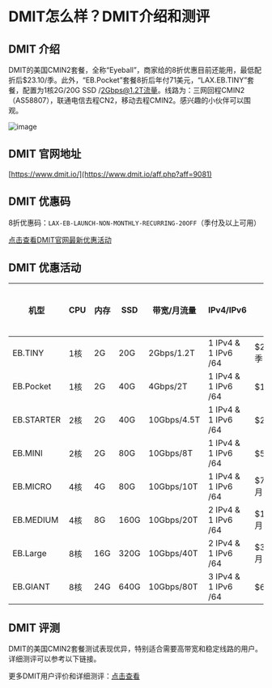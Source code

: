 # DMIT怎么样？DMIT介绍和测评

## DMIT 介绍
DMIT的美国CMIN2套餐，全称“Eyeball”，商家给的8折优惠目前还能用，最低配折后$23.10/季。此外，“EB.Pocket”套餐8折后年付71美元，“LAX.EB.TINY”套餐，配置为1核2G/20G SSD /2Gbps@1.2T流量。线路为：三网回程CMIN2（AS58807），联通电信去程CN2，移动去程CMIN2。感兴趣的小伙伴可以围观。

![image](https://github.com/zqing115/DMIT/assets/169742390/afd227be-9c43-4998-92c5-a4c130c1f555)

## DMIT 官网地址
[https://www.dmit.io/](https://www.dmit.io/aff.php?aff=9081)

## DMIT 优惠码
8折优惠码：`LAX-EB-LAUNCH-NON-MONTHLY-RECURRING-20OFF`（季付及以上可用）  

[点击查看DMIT官网最新优惠活动](https://www.dmit.io/aff.php?aff=9081)

## DMIT 优惠活动
| 机型       | CPU  | 内存 | SSD  | 带宽/月流量    | IPv4/IPv6          | 价格         | 购买链接                                                                                  |
|------------|------|------|------|----------------|--------------------|--------------|-----------------------------------------------------------------------------------------|
| EB.TINY    | 1核  | 2G   | 20G  | 2Gbps/1.2T     | 1 IPv4 & 1 IPv6 /64 | $28.88/季    | [链接](https://www.dmit.io/aff.php?aff=9081&pid=189)                                    |
| EB.Pocket  | 1核  | 2G   | 40G  | 4Gbps/2T       | 1 IPv4 & 1 IPv6 /64 | $14.9/月     | [链接](https://www.dmit.io/aff.php?aff=9081&pid=190)                                    |
| EB.STARTER | 2核  | 2G   | 40G  | 10Gbps/4.5T    | 1 IPv4 & 1 IPv6 /64 | $29.9/月     | [链接](https://www.dmit.io/aff.php?aff=9081&pid=191)                                    |
| EB.MINI    | 2核  | 2G   | 80G  | 10Gbps/8T      | 1 IPv4 & 1 IPv6 /64 | $58.8/月     | [链接](https://www.dmit.io/aff.php?aff=9081&pid=192)                                    |
| EB.MICRO   | 4核  | 4G   | 80G  | 10Gbps/10T     | 1 IPv4 & 1 IPv6 /64 | $74.99/月    | [链接](https://www.dmit.io/aff.php?aff=9081&pid=193)                                    |
| EB.MEDIUM  | 4核  | 8G   | 160G | 10Gbps/20T     | 2 IPv4 & 1 IPv6 /64 | $168.88/月   | [链接](https://www.dmit.io/aff.php?aff=9081&pid=194)                                    |
| EB.Large   | 8核  | 16G  | 320G | 10Gbps/40T     | 2 IPv4 & 1 IPv6 /64 | $338.88/月   | [链接](https://www.dmit.io/aff.php?aff=9081&pid=195)                                    |
| EB.GIANT   | 8核  | 24G  | 640G | 10Gbps/80T     | 3 IPv4 & 1 IPv6 /64 | $620/月      | [链接](https://www.dmit.io/aff.php?aff=9081&pid=196)                                    |

## DMIT 评测
DMIT的美国CMIN2套餐测试表现优异，特别适合需要高带宽和稳定线路的用户。详细测评可以参考以下链接。  

更多DMIT用户评价和详细测评：[点击查看](https://www.dmit.io/aff.php?aff=9081)
